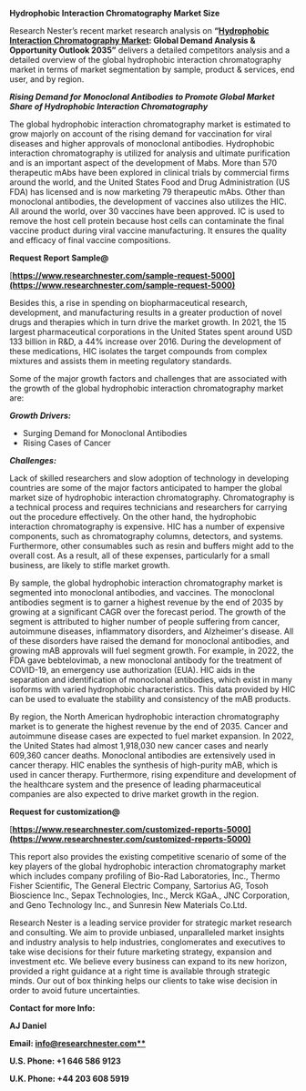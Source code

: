 ﻿**Hydrophobic Interaction Chromatography Market Size** 

Research Nester’s recent market research analysis on **“[Hydrophobic Interaction Chromatography Market](https://www.researchnester.com/reports/hydrophobic-interaction-chromatography-market/5000): Global Demand Analysis & Opportunity Outlook 2035”** delivers a detailed competitors analysis and a detailed overview of the global hydrophobic interaction chromatography market in terms of market segmentation by sample, product & services, end user, and by region.

***Rising Demand for Monoclonal Antibodies to Promote Global Market Share of Hydrophobic Interaction Chromatography***

The global hydrophobic interaction chromatography market is estimated to grow majorly on account of the rising demand for vaccination for viral diseases and higher approvals of monoclonal antibodies. Hydrophobic interaction chromatography is utilized for analysis and ultimate purification and is an important aspect of the development of Mabs. More than 570 therapeutic mAbs have been explored in clinical trials by commercial firms around the world, and the United States Food and Drug Administration (US FDA) has licensed and is now marketing 79 therapeutic mAbs. Other than monoclonal antibodies, the development of vaccines also utilizes the HIC. All around the world, over 30 vaccines have been approved. IC is used to remove the host cell protein because host cells can contaminate the final vaccine product during viral vaccine manufacturing. It ensures the quality and efficacy of final vaccine compositions.

**Request Report Sample@**

[**https://www.researchnester.com/sample-request-5000](https://www.researchnester.com/sample-request-5000)** 

Besides this, a rise in spending on biopharmaceutical research, development, and manufacturing results in a greater production of novel drugs and therapies which in turn drive the market growth. In 2021, the 15 largest pharmaceutical corporations in the United States spent around USD 133 billion in R&D, a 44% increase over 2016. During the development of these medications, HIC isolates the target compounds from complex mixtures and assists them in meeting regulatory standards.

Some of the major growth factors and challenges that are associated with the growth of the global hydrophobic interaction chromatography market are:

***Growth Drivers:***

- Surging Demand for Monoclonal Antibodies
- Rising Cases of Cancer

***Challenges:***

Lack of skilled researchers and slow adoption of technology in developing countries are some of the major factors anticipated to hamper the global market size of hydrophobic interaction chromatography. Chromatography is a technical process and requires technicians and researchers for carrying out the procedure effectively. On the other hand, the hydrophobic interaction chromatography is expensive. HIC has a number of expensive components, such as chromatography columns, detectors, and systems. Furthermore, other consumables such as resin and buffers might add to the overall cost. As a result, all of these expenses, particularly for a small business, are likely to stifle market growth.

By sample, the global hydrophobic interaction chromatography market is segmented into monoclonal antibodies, and vaccines. The monoclonal antibodies segment is to garner a highest revenue by the end of 2035 by growing at a significant CAGR over the forecast period. The growth of the segment is attributed to higher number of people suffering from cancer, autoimmune diseases, inflammatory disorders, and Alzheimer's disease. All of these disorders have raised the demand for monoclonal antibodies, and growing mAB approvals will fuel segment growth. For example, in 2022, the FDA gave bebtelovimab, a new monoclonal antibody for the treatment of COVID-19, an emergency use authorization (EUA). HIC aids in the separation and identification of monoclonal antibodies, which exist in many isoforms with varied hydrophobic characteristics. This data provided by HIC can be used to evaluate the stability and consistency of the mAB products.

By region, the North American hydrophobic interaction chromatography market is to generate the highest revenue by the end of 2035. Cancer and autoimmune disease cases are expected to fuel market expansion. In 2022, the United States had almost 1,918,030 new cancer cases and nearly 609,360 cancer deaths. Monoclonal antibodies are extensively used in cancer therapy. HIC enables the synthesis of high-purity mAB, which is used in cancer therapy. Furthermore, rising expenditure and development of the healthcare system and the presence of leading pharmaceutical companies are also expected to drive market growth in the region. 

**Request for customization@**

[**https://www.researchnester.com/customized-reports-5000](https://www.researchnester.com/customized-reports-5000)** 

This report also provides the existing competitive scenario of some of the key players of the global hydrophobic interaction chromatography market which includes company profiling of Bio-Rad Laboratories, Inc., Thermo Fisher Scientific, The General Electric Company, Sartorius AG, Tosoh Bioscience Inc., Sepax Technologies, Inc., Merck KGaA., JNC Corporation, and Geno Technology Inc., and Sunresin New Materials Co.Ltd.

Research Nester is a leading service provider for strategic market research and consulting. We aim to provide unbiased, unparalleled market insights and industry analysis to help industries, conglomerates and executives to take wise decisions for their future marketing strategy, expansion and investment etc. We believe every business can expand to its new horizon, provided a right guidance at a right time is available through strategic minds. Our out of box thinking helps our clients to take wise decision in order to avoid future uncertainties.

**Contact for more Info:**

**AJ Daniel**

**Email: [info@researchnester.com**](mailto:info@researchnester.com)**

**U.S. Phone: +1 646 586 9123** 

**U.K. Phone: +44 203 608 5919**
